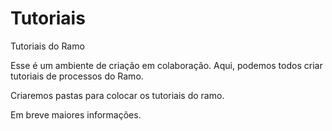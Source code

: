Tutoriais
=========

Tutoriais do Ramo

Esse é um ambiente de criação em colaboração. Aqui, podemos todos criar tutoriais de processos do Ramo.

Criaremos pastas para colocar os tutoriais do ramo.

Em breve maiores informações.
